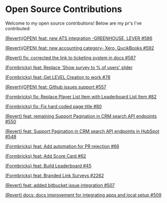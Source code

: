 # Open Source Contributions

Welcome to my open source contributions! Below are my pr's I've contributed:

[(Revert)(OPEN)   feat: new ATS integration -GREENHOUSE, LEVER #586  ](https://github.com/revertinc/revert/pull/586)

[(Revert)(OPEN)   feat: new accounting category- Xero, QucikBooks #592  ](https://github.com/revertinc/revert/pull/592)

[(Revert)  fix: corrected the link to ticketing system in docs #587 ](https://github.com/revertinc/revert/pull/587)

[
(Formbricks)  feat: Replace 'Show survey to % of users' slider](https://github.com/formbricks/formbricks/pull/2719)

[(Formbricks)   feat: Get LEVEL Creation to work #78 ](https://github.com/formbricks/oss.gg/pull/78)

[(Revert)(OPEN) feat: Github issues support #557 ](https://github.com/revertinc/revert/pull/557)

[(Formbricks)   fix: Replace Player List Item with Leaderboard List Item #82  ](https://github.com/formbricks/oss.gg/pull/82)

[ (Formbricks)  fix: Fix hard coded page title #80  ](https://github.com/formbricks/oss.gg/pull/80)

 [(Revert)  feat: remaining Support Pagination in CRM search API endpoints #550 ](https://github.com/revertinc/revert/pull/550) 

[(Revert)   feat: Support Pagination in CRM search API endpoints in HubSpot #548  ](https://github.com/revertinc/revert/pull/548)  

[(Formbricks)  feat: Add automation for PR rejection #66 ](https://github.com/formbricks/oss.gg/pull/66)  

[(Formbricks)  feat: Add Score Card #62 ](https://github.com/formbricks/oss.gg/pull/62)  

[(Formbricks)  feat: Build Leaderboard #45 ](https://github.com/formbricks/oss.gg/pull/45)  

[(Formbricks)  feat: Branded Link Surveys #2262 ](https://github.com/formbricks/formbricks/pull/2262)   

[(Revert)  feat: added bitbucket issue integration #507 ](https://github.com/revertinc/revert/pull/507)   

[(Revert)  docs: docs improvement for integrating apps and local setup #509 ](https://github.com/revertinc/revert/pull/509)
